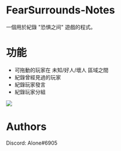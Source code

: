 # FearSurrounds-Notes
一個用於紀錄 "恐惧之间" 遊戲的程式。

# 功能
- 可拖動的玩家在 未知/好人/壞人 區域之間
- 紀錄曾經見過的玩家
- 紀錄玩家發言
- 紀錄玩家分組

![](https://cdn.discordapp.com/attachments/804071485080600616/829720310315614268/ezgif-1-f7432ac3ffea.gif)

# Authors
Discord: Alone#6905
